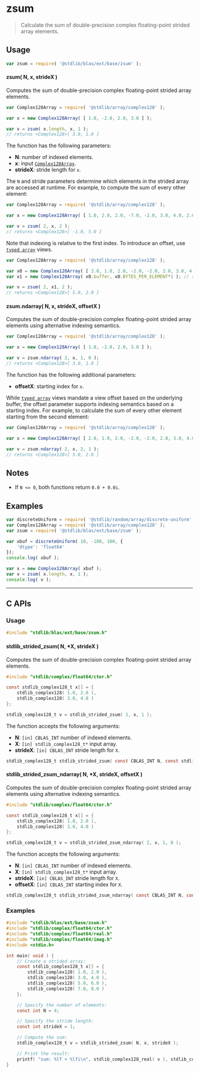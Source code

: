 <!--

@license Apache-2.0

Copyright (c) 2025 The Stdlib Authors.

Licensed under the Apache License, Version 2.0 (the "License");
you may not use this file except in compliance with the License.
You may obtain a copy of the License at

   http://www.apache.org/licenses/LICENSE-2.0

Unless required by applicable law or agreed to in writing, software
distributed under the License is distributed on an "AS IS" BASIS,
WITHOUT WARRANTIES OR CONDITIONS OF ANY KIND, either express or implied.
See the License for the specific language governing permissions and
limitations under the License.

-->

# zsum

> Calculate the sum of double-precision complex floating-point strided array elements.

<section class="intro">

</section>

<!-- /.intro -->

<section class="usage">

## Usage

```javascript
var zsum = require( '@stdlib/blas/ext/base/zsum' );
```

#### zsum( N, x, strideX )

Computes the sum of double-precision complex floating-point strided array elements.

```javascript
var Complex128Array = require( '@stdlib/array/complex128' );

var x = new Complex128Array( [ 1.0, -2.0, 2.0, 3.0 ] );

var v = zsum( x.length, x, 1 );
// returns <Complex128>[ 3.0, 1.0 ]
```

The function has the following parameters:

-   **N**: number of indexed elements.
-   **x**: input [`Complex128Array`][@stdlib/array/complex128].
-   **strideX**: stride length for `x`.

The `N` and stride parameters determine which elements in the strided array are accessed at runtime. For example, to compute the sum of every other element:

```javascript
var Complex128Array = require( '@stdlib/array/complex128' );

var x = new Complex128Array( [ 1.0, 2.0, 2.0, -7.0, -2.0, 3.0, 4.0, 2.0 ] );

var v = zsum( 2, x, 2 );
// returns <Complex128>[ -1.0, 5.0 ]
```

Note that indexing is relative to the first index. To introduce an offset, use [`typed array`][mdn-typed-array] views.

<!-- eslint-disable stdlib/capitalized-comments -->

```javascript
var Complex128Array = require( '@stdlib/array/complex128' );

var x0 = new Complex128Array( [ 2.0, 1.0, 2.0, -2.0, -2.0, 2.0, 3.0, 4.0 ] );
var x1 = new Complex128Array( x0.buffer, x0.BYTES_PER_ELEMENT*1 ); // start at 2nd element

var v = zsum( 2, x1, 2 );
// returns <Complex128>[ 5.0, 2.0 ]
```

#### zsum.ndarray( N, x, strideX, offsetX )

Computes the sum of double-precision complex floating-point strided array elements using alternative indexing semantics.

```javascript
var Complex128Array = require( '@stdlib/array/complex128' );

var x = new Complex128Array( [ 1.0, -2.0, 2.0, 3.0 ] );

var v = zsum.ndarray( 2, x, 1, 0 );
// returns <Complex128>[ 3.0, 1.0 ]
```

The function has the following additional parameters:

-   **offsetX**: starting index for `x`.

While [`typed array`][mdn-typed-array] views mandate a view offset based on the underlying buffer, the offset parameter supports indexing semantics based on a starting index. For example, to calculate the sum of every other element starting from the second element:

```javascript
var Complex128Array = require( '@stdlib/array/complex128' );

var x = new Complex128Array( [ 2.0, 1.0, 2.0, -2.0, -2.0, 2.0, 3.0, 4.0 ] );

var v = zsum.ndarray( 2, x, 2, 1 );
// returns <Complex128>[ 5.0, 2.0 ]
```

</section>

<!-- /.usage -->

<section class="notes">

## Notes

-   If `N <= 0`, both functions return `0.0 + 0.0i`.

</section>

<!-- /.notes -->

<section class="examples">

## Examples

<!-- eslint no-undef: "error" -->

```javascript
var discreteUniform = require( '@stdlib/random/array/discrete-uniform' );
var Complex128Array = require( '@stdlib/array/complex128' );
var zsum = require( '@stdlib/blas/ext/base/zsum' );

var xbuf = discreteUniform( 10, -100, 100, {
    'dtype': 'float64'
});
console.log( xbuf );

var x = new Complex128Array( xbuf );
var v = zsum( x.length, x, 1 );
console.log( v );
```

</section>

<!-- /.examples -->

<!-- C interface documentation. -->

* * *

<section class="c">

## C APIs

<!-- Section to include introductory text. Make sure to keep an empty line after the intro `section` element and another before the `/section` close. -->

<section class="intro">

</section>

<!-- /.intro -->

<!-- C usage documentation. -->

<section class="usage">

### Usage

```c
#include "stdlib/blas/ext/base/zsum.h"
```

#### stdlib_strided_zsum( N, \*X, strideX )

Computes the sum of double-precision complex floating-point strided array elements.

```c
#include "stdlib/complex/float64/ctor.h"

const stdlib_complex128_t x[] = {
    stdlib_complex128( 1.0, 2.0 ),
    stdlib_complex128( 3.0, 4.0 )
};

stdlib_complex128_t v = stdlib_strided_zsum( 2, x, 1 );
```

The function accepts the following arguments:

-   **N**: `[in] CBLAS_INT` number of indexed elements.
-   **X**: `[in] stdlib_complex128_t*` input array.
-   **strideX**: `[in] CBLAS_INT` stride length for `X`.

```c
stdlib_complex128_t stdlib_strided_zsum( const CBLAS_INT N, const stdlib_complex128_t *X, const CBLAS_INT strideX );
```

#### stdlib_strided_zsum_ndarray( N, \*X, strideX, offsetX )

Computes the sum of double-precision complex floating-point strided array elements using alternative indexing semantics.

```c
#include "stdlib/complex/float64/ctor.h"

const stdlib_complex128_t x[] = {
    stdlib_complex128( 1.0, 2.0 ),
    stdlib_complex128( 3.0, 4.0 )
};

stdlib_complex128_t v = stdlib_strided_zsum_ndarray( 2, x, 1, 0 );
```

The function accepts the following arguments:

-   **N**: `[in] CBLAS_INT` number of indexed elements.
-   **X**: `[in] stdlib_complex128_t*` input array.
-   **strideX**: `[in] CBLAS_INT` stride length for `X`.
-   **offsetX**: `[in] CBLAS_INT` starting index for `X`.

```c
stdlib_complex128_t stdlib_strided_zsum_ndarray( const CBLAS_INT N, const stdlib_complex128_t *X, const CBLAS_INT strideX, const CBLAS_INT offsetX );
```

</section>

<!-- /.usage -->

<!-- C API usage notes. Make sure to keep an empty line after the `section` element and another before the `/section` close. -->

<section class="notes">

</section>

<!-- /.notes -->

<!-- C API usage examples. -->

<section class="examples">

### Examples

```c
#include "stdlib/blas/ext/base/zsum.h"
#include "stdlib/complex/float64/ctor.h"
#include "stdlib/complex/float64/real.h"
#include "stdlib/complex/float64/imag.h"
#include <stdio.h>

int main( void ) {
    // Create a strided array:
    const stdlib_complex128_t x[] = {
        stdlib_complex128( 1.0, 2.0 ),
        stdlib_complex128( 3.0, 4.0 ),
        stdlib_complex128( 5.0, 6.0 ),
        stdlib_complex128( 7.0, 8.0 )
    };

    // Specify the number of elements:
    const int N = 4;

    // Specify the stride length:
    const int strideX = 1;

    // Compute the sum:
    stdlib_complex128_t v = stdlib_strided_zsum( N, x, strideX );

    // Print the result:
    printf( "sum: %lf + %lfi\n", stdlib_complex128_real( v ), stdlib_complex128_imag( v ) );
}
```

</section>

<!-- /.examples -->

</section>

<!-- /.c -->

<section class="references">

</section>

<!-- /.references -->

<!-- Section for related `stdlib` packages. Do not manually edit this section, as it is automatically populated. -->

<section class="related">

</section>

<!-- /.related -->

<!-- Section for all links. Make sure to keep an empty line after the `section` element and another before the `/section` close. -->

<section class="links">

[@stdlib/array/complex128]: https://github.com/stdlib-js/stdlib/tree/develop/lib/node_modules/%40stdlib/array/complex128

[mdn-typed-array]: https://developer.mozilla.org/en-US/docs/Web/JavaScript/Reference/Global_Objects/TypedArray

</section>

<!-- /.links -->
